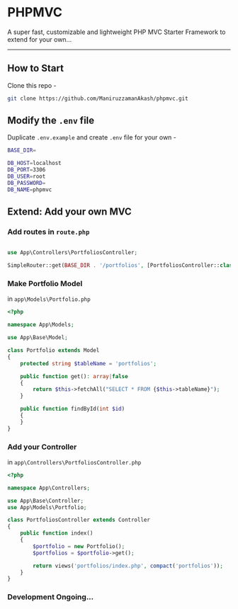# PHPMVC
A super fast, customizable and lightweight PHP MVC Starter Framework to extend for your own...

---

## How to Start
Clone this repo -
```sh
git clone https://github.com/ManiruzzamanAkash/phpmvc.git
```

## Modify the `.env` file
Duplicate `.env.example` and create `.env` file for your own -
```sh
BASE_DIR=

DB_HOST=localhost
DB_PORT=3306
DB_USER=root
DB_PASSWORD=
DB_NAME=phpmvc
```

## Extend: Add your own MVC
### Add routes in `route.php`
```php

use App\Controllers\PortfoliosController;

SimpleRouter::get(BASE_DIR . '/portfolios', [PortfoliosController::class, 'index']);
```

### Make Portfolio Model
in `app\Models\Portfolio.php`
```php
<?php

namespace App\Models;

use App\Base\Model;

class Portfolio extends Model
{
    protected string $tableName = 'portfolios';

    public function get(): array|false
    {
        return $this->fetchAll("SELECT * FROM {$this->tableName}");
    }

    public function findById(int $id)
    {
    }
}
```

### Add your Controller
in `app\Controllers\PortfoliosController.php`

```php
<?php

namespace App\Controllers;

use App\Base\Controller;
use App\Models\Portfolio;

class PortfoliosController extends Controller
{
    public function index()
    {
        $portfolio = new Portfolio();
        $portfolios = $portfolio->get();

        return views('portfolios/index.php', compact('portfolios'));
    }
}
```


### Development Ongoing...

